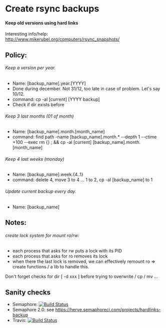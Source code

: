# Create rsync backups
#### Keep old versions using hard links

Interesting info/help:
http://www.mikerubel.org/computers/rsync_snapshots/


## Policy:
###### Keep a version per year. 
- Name: [backup_name].year.[YYYY]
- Done during december. Not 31/12, too late in case of problem. Let's say 10/12.
- command: cp -al [current] [YYYY backup]
- Check if dir exists before

###### Keep 3 last months (01 of month)
- Name: [backup_name].month.[month_name]
- command: find path -name [backup_name].month.* --depth 1 --ctime +100 --exec rm {} \; && cp -al [current] [backup_name].month.[month_name]

###### Keep 4 last weeks (monday)
- Name: [backup_name].week.{4..1}
- command: delete 4, move 3 to 4 ... 1 to 2, cp -al [backup_name] to 1

###### Update current backup every day.
- Name: [backup_name]



## Notes:

###### create lock system for mount ro/rw:
- each process that asks for rw puts a lock with its PID
- each process that asks for ro removes its lock
- when there the last lock is removed, we can effectively remount ro
=> create functions / a lib to handle this.

Don't forget checks for dir [ -d xxx ] before trying to overwrite / cp / mv ...


## Sanity checks
* Semaphore: [![Build Status](https://semaphoreci.com/api/v1/hervenicol/hardlinks-backup/branches/master/badge.svg)](https://semaphoreci.com/hervenicol/hardlinks-backup)
* Semaphore 2.0: see https://herve.semaphoreci.com/projects/hardlinks-backup
* Travis: [![Build Status](https://travis-ci.com/hervenicol/hardlinks-backup.svg?branch=master)](https://travis-ci.com/hervenicol/hardlinks-backup)
